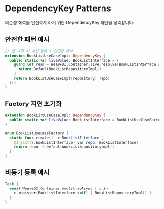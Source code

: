 # DependencyKey Patterns

의존성 해석을 안전하게 하기 위한 DependencyKey 패턴을 정리합니다.

## 안전한 패턴 예시
```swift
// 앱 시작 시 사전 등록 + 안전한 해석
extension BookListUseCaseImpl: DependencyKey {
  public static var liveValue: BookListInterface = {
    guard let repo = WeaveDI.Container.live.resolve(BookListInterface.self) else {
      return DefaultBookListRepositoryImpl()
    }
    return BookListUseCaseImpl(repository: repo)
  }()
}
```

## Factory 지연 초기화
```swift
extension BookListUseCaseImpl: DependencyKey {
  public static var liveValue: BookListInterface = BookListUseCaseFactory.create()
}

enum BookListUseCaseFactory {
  static func create() -> BookListInterface {
    @Inject(\.bookListInterface) var repo: BookListInterface?
    return repo ?? DefaultBookListRepositoryImpl()
  }
}
```

## 비동기 등록 예시
```swift
Task {
  await WeaveDI.Container.bootstrapAsync { c in
    c.register(BookListInterface.self) { BookListRepositoryImpl() }
  }
}
```

